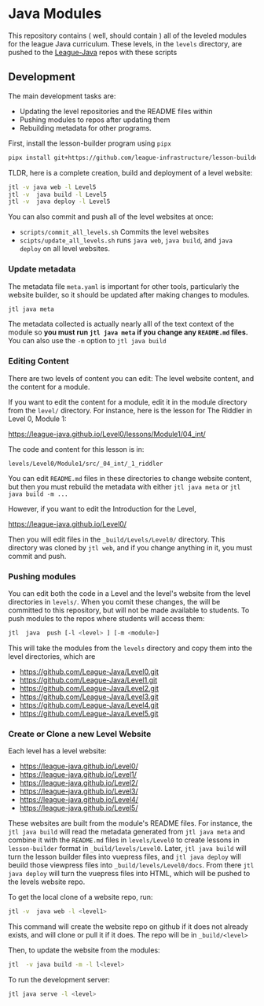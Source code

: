 # Java Modules

This repository contains ( well, should  contain ) all of the leveled modules
for the league Java curriculum. These levels, in the `levels` directory, 
are pushed to the [League-Java](https://github.com/League-Java) repos with these scripts

## Development

The main development tasks are: 

* Updating the level repositories and the README files within
* Pushing modules to repos after updating them
* Rebuilding metadata for other programs.


First, install the lesson-builder program using `pipx`

```bash 
pipx install git+https://github.com/league-infrastructure/lesson-builder.git
```

TLDR, here is a complete creation, build and deployment of a level website: 

```bash 
jtl -v java web -l Level5
jtl -v  java build -l Level5
jtl -v  java deploy -l Level5
```

You can also commit and push all of the level websites at once:

* ``scripts/commit_all_levels.sh`` Commits the level websites
* ``scipts/update_all_levels.sh`` runs ``java web``, ``java build``, and ``java deploy`` on all level websites. 


### Update metadata

The metadata file ``meta.yaml`` is important for other tools, particularly the website builder, 
so it should be updated after making changes to modules. 

```bash
jtl java meta
```

The metadata collected is actually nearly alll of the text context of the
module so **you must run ``jtl java meta`` if you change any ``README.md`` 
files.** You can also use the `-m` option to `jtl java build`


### Editing Content

There are two levels of content you can edit: The level website content, and the content for a module. 

If you want to edit the content for a module, edit it in the module directory from the `level/` directory. For instance, here is the lesson for The Riddler in Level 0, Module 1: 

https://league-java.github.io/Level0/lessons/Module1/04_int/

The code and content for this lesson is in:

`levels/Level0/Module1/src/_04_int/_1_riddler`


You can edit ``README.md`` files in these directories to change website content, but then you must rebuild the metadata with either `jtl java meta` or  `jtl java build -m ... `


However, if you want to edit the Introduction for the Level, 

https://league-java.github.io/Level0/

Then you will edit files in the `_build/Levels/Level0/` directory. This
directory was cloned by `jtl web`, and if you change anything in it, you must
commit and push. 


### Pushing modules

You can edit both the code in a Level and the level's website from the level
directories in `levels/`. When you comit these changes, the will be committed
to this repository, but will not be made available to students. To push
modules to the repos where students will access them: 

```bash
jtl  java  push [-l <level> ] [-m <module>]
```

This will take the modules from the `levels` directory and copy them into  the level directories, which are

* https://github.com/League-Java/Level0.git
* https://github.com/League-Java/Level1.git
* https://github.com/League-Java/Level2.git
* https://github.com/League-Java/Level3.git
* https://github.com/League-Java/Level4.git
* https://github.com/League-Java/Level5.git


### Create or Clone a new Level Website

Each level has a level website:

* https://league-java.github.io/Level0/
* https://league-java.github.io/Level1/
* https://league-java.github.io/Level2/
* https://league-java.github.io/Level3/
* https://league-java.github.io/Level4/
* https://league-java.github.io/Level5/

These websites are built from the module's README files. For instance,  the
`jtl java build` will read the metadata generated from `jtl java meta`  and
combine it with the `README.md` files in `levels/Level0` to create lessons in
`lesson-builder` format in `_build/levels/Level0`. Later, `jtl java build`
will turn the lesson builder files into vuepress files, and `jtl java deploy`
will beuild those viewpress files into `_build/levels/Level0/docs`. From
there `jtl java deploy` will turn the vuepress files into HTML, which will be
pushed to the levels website repo. 


To get the local clone of a website repo, run:

```bash
jtl -v  java web -l <level1>
```

This command will create the website repo on github if it does not already exists, and
will clone or pull it if it does. The repo will be in ``_build/<level>``

Then, to update the website from the modules: 

```bash 
jtl  -v java build -m -l l<level>
```

To run the development server:

```bash
jtl java serve -l <level>
```


